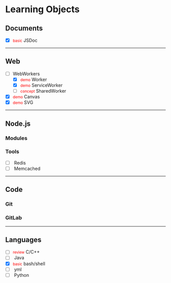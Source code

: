 # Learning Objects
<!-- level: practiced > demo > well > basic > concept > none -->
<!-- state: review -->
## Documents
  - [x] <small style="color:red;">basic</small> JSDoc

---
## Web
  - [ ] WebWorkers
    - [x] <small style="color:red;">demo</small> Worker
    - [x] <small style="color:red;">demo</small> ServiceWorker
    - [ ] <small style="color:red;">concept</small> SharedWorker
  - [x] <small style="color:red;">demo</small> Canvas
  - [x] <small style="color:red;">demo</small> SVG

---
## Node.js
### Modules
### Tools
  - [ ] <small style="color:red;"></small> Redis
  - [ ] <small style="color:red;"></small> Memcached

---
## Code
### Git
### GitLab

---
## Languages
  - [ ] <small style="color:red;">review</small> C/C++
  - [ ] <small style="color:red;"></small> Java
  - [x] <small style="color:red;">basic</small> bash/shell
  - [ ] <small style="color:red;"></small> yml
  - [ ] <small style="color:red;"></small> Python
